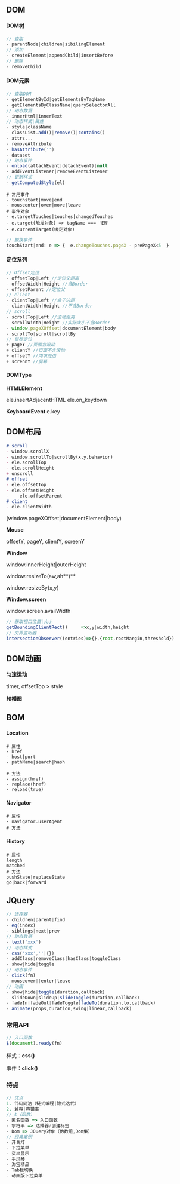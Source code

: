 ## DOM

#### DOM树

~~~js
// 查取
- parentNode|children|sibilingElement
// 添加
- createElement|appendChild|insertBefore
// 删除
- removeChild
~~~

#### DOM元素

~~~js
// 查取DOM
- getElementById|getElementsByTagName
- getElementsByClassName|querySelectorAll
// 动态数据
- innerHtml|innerText
// 动态样式|属性
- style|className
- classList.add()|remove()|contains()
- attrs...
- removeAttribute
- hasAttribute('')
- dataset
// 动态事件
- onload(attachEvent|detachEvent)|null
- addEventListener|removeEventListener
// 更新样式
- getComputedStyle(el)
~~~

~~~shell
# 常用事件
- touchstart|move|end
- mouseenter|over|move|leave
# 事件对象
- e.targetTouches|touches|changedTouches
- e.target(触发对象) => tagName === 'EM'
- e.currentTarget(绑定对象)
~~~

~~~js
// 触摸事件
touchStart|end:	e => {	e.changeTouches.pageX - prePageX<5	}
~~~

#### 定位系列

~~~js
// Offset定位
- offsetTop|Left //定位父距离
- offsetWidth|Height //含Border
- offsetParent //定位父
// client
- clientTop|Left //盒子边距
- clientWidth|Height //不含Border
// scroll
- scrollTop|Left //滚动距离
- scrollWidth|Height //实际大小不含Border
- window.pageXOffset|documentElement|body
- scrollTo|scroll|scrollBy
// 鼠标定位
+ pageY //页面含滚动
+ clientY //页面不含滚动
+ offsetY //内填充边
+ scrennY //屏幕
~~~

#### DOMType

**HTMLElement**

ele.insertAdjacentHTML
ele.on_keydown

**KeyboardEvent**
e.key

## DOM布局

```markdown
# scroll
- window.scrollX
- window.scrollTo|scrollBy(x,y,behavior)
- ele.scrollTop
- ele.scrollHeight
+ onscroll
# offset
- ele.offsetTop
- ele.offsetHeight
-	 ele.offsetParent
# client
- ele.clientWidth
```

(window.pageXOffset|documentElement|body)

**Mouse**

offsetY, pageY, clientY, screenY

**Window**

window.innerHeight|outerHeight

window.resizeTo(aw,ah**)**

window.resizeBy(x,y)

**Window.screen**

window.screen.availWidth

```js
// 获取视口位置|大小
getBoundingClientRect()		=>x,y|width,height
// 交界监听器
intersectionObserver((entries)=>{},{root,rootMargin,threshold})
```

## DOM动画

**匀速运动**

timer, offsetTop > style

**轮播图**

## BOM

#### Location

~~~shell
# 属性
- href
- host|port
- pathName|search|hash
~~~

~~~shell
# 方法
- assign(href)
- replace(href)
- reload(true)
~~~

#### Navigator

~~~shell
# 属性
- navigator.userAgent
# 方法
~~~

#### History

~~~shell
# 属性
length
matched
# 方法
pushState|replaceState
go|back|forward

~~~



## JQuery

~~~js
// 选择器
- children|parent|find
- eq(index)
- siblings|next|prev
// 动态数据
- text('xxx')
// 动态样式
- css('xxx',''|{})
- addClass|removeClass|hasClass|toggleClass
- show|hide|toggle
// 动态事件
- click(fn)
- mouseover||enter|leave
// 动画
- show|hide|toggle(duration,callback)
- slideDown|slideUp|slideToggle(duration,callback)
- fadeIn|fadeOut|fadeToggle|fadeTo(duration,to,callback)
- animate(props,duration,swing|linear,callback)
~~~

### 常用API

~~~js
// 入口函数
$(document).ready(fn)
~~~

样式：**css()**

事件：**click()**

### 特点

~~~js
// 优点
1. 代码简洁（链式编程|隐式迭代）
2. 兼容|容错率
// $（函数）
- 匿名函数 => 入口函数
- 字符串 => 选择器/创建标签
- Dom => JQuery对象（伪数组,Dom集）
// 经典案例
- 开关灯
- 下拉菜单
- 突出显示
- 手风琴
- 淘宝精品
- Tab栏切换
- 动画版下拉菜单
~~~

